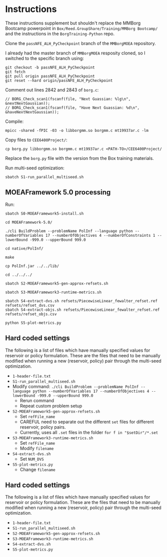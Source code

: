 # Instructions
These instructions supplement but shouldn't replace the MMBorg Bootcamp powerpoint in `Box/Reed.GroupShare/Training/MMBorg Bootcamp/` and the instructions in the `BorgTraining-Python` repo.

Clone the `passNFE_ALH_PyCheckpoint` branch of the `MMBorgMOEA` repository. 

I already had the master branch of `MMBorgMOEA` resposity cloned, so I switched to the specific branch using:

```
git checkout -b passNFE_ALH_PyCheckpoint
git fetch
git pull origin passNFE_ALH_PyCheckpoint
git reset --hard origin/passNFE_ALH_PyCheckpoint
```

Comment out lines 2842 and 2843 of `borg.c`:
```
// BORG_Check_scan1(fscanf(file, "Next Guassian: %lg\n", &nextNextGaussian));
// BORG_Check_scan1(fscanf(file, "Have Next Guassian: %d\n", &haveNextNextGaussian));
```


Compile:
```
mpicc -shared -fPIC -03 -o libborgmm.so borgmm.c mt19937ar.c -lm
```


Copy files to `CEE6400Project/`:
```
cp borg.py libborgmm.so borgmm.c mt19937ar.c <PATH-TO>/CEE6400Project/
```

Replace the `borg.py` file with the version from the Box training materials. 


Run multi-seed optimization:
```
sbatch S1-run_parallel_multiseed.sh
```


## MOEAFramework 5.0 processing

Run:
```
sbatch S0-MOEAFramework5-install.sh

cd MOEAFramework-5.0/

./cli BuildProblem --problemName PolInf --language python --numberOfVariables 17 --numberOfObjectives 4 --numberOfConstraints 1 --lowerBound -999.0 --upperBound 999.0

cd native/PolInf/

make

cp PolInf.jar ../../lib/

cd ../../../

sbatch S2-MOEAFramework5-gen-approx-refsets.sh

sbatch S3-MOEAFramework3-runtime-metrics.sh

sbatch S4-extract-dvs.sh refsets/PiecewiseLinear_fewalter_refset.ref refsets/refset_dvs.csv
sbatch S4-extract-objs.sh refsets/PiecewiseLinear_fewalter_refset.ref refsets/refset_objs.csv

python S5-plot-metrics.py
```


## Hard coded settings

The following is a list of files which have manually specified values for reservoir or policy formulation. These are the files that need to be manually modified when running a new (reservoir, policy) pair through the multi-seed optimization. 

- `1-header-file.txt`
- `S1-run_parallel_multiseed.sh`
- Modify command: `./cli BuildProblem --problemName PolInf --language python --numberOfVariables 17 --numberOfObjectives 4 --lowerBound -999.0 --upperBound 999.0`
    - Rerun command
    - Repeat custom problem setup
- `S2-MOEAFramework5-gen-approx-refsets.sh`
    - Set `refFile_name` 
    - CAREFUL need to separate out the different `set` files for different reservoir, policy pairs.
    - Currently, uses all `.set` files in the folder `for f in "$setDir"/*.set`
- `S3-MOEAFramework3-runtime-metrics.sh`
    - Set `refFile_name` 
    - Modify `filename`
- `S4-extract-dvs.sh`
    - Set `NUM_DVS`
- `S5-plot-metrics.py`
    - Change `filename`



## Hard coded settings

The following is a list of files which have manually specified values for reservoir or policy formulation. These are the files that need to be manually modified when running a new (reservoir, policy) pair through the multi-seed optimization. 

- `1-header-file.txt`
- `S1-run_parallel_multiseed.sh`
- `S2-MOEAFramework5-gen-approx-refsets.sh`
- `S3-MOEAFramework3-runtime-metrics.sh`
- `S4-extract-dvs.sh`
- `S5-plot-metrics.py`


